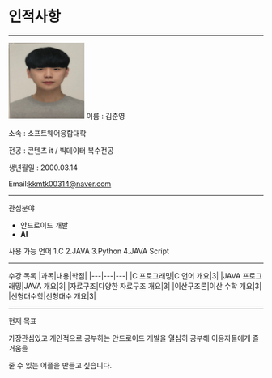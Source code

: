 # 인적사항
---
<img src=KJY.jpg height=150 width=150>
이름 : 김준영

소속 : 소프트웨어융합대학     

전공 : 콘텐츠 it / 빅데이터 복수전공  

생년월일 : 2000.03.14    

Email:<kkmtk00314@naver.com>    

---
관심분야   
* 안드로이드 개발
* **AI**

사용 가능 언어
1.C
2.JAVA
3.Python
4.JAVA Script

---------------------
수강 목록
|과목|내용|학점|
|---|---|---|
|C 프로그래밍|C 언어 개요|3|
|JAVA 프로그래밍|JAVA 개요|3|
|자료구조|다양한 자료구조 개요|3|
|이산구조론|이산 수학 개요|3|
|선형대수학|선형대수 개요|3|

-------------------
현재 목표

가장관심있고 개인적으로 공부하는 안드로이드 개발을 열심히 공부해 이용자들에게 즐거움을

줄 수 있는 어플을 만들고 싶습니다.
